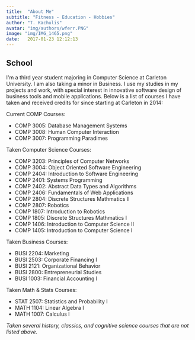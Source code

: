 ```yaml
---
title:  "About Me"
subtitle: "Fitness - Education - Hobbies"
author: "T. Kachulis"
avatar: "img/authors/wferr.PNG"
image: "img/IMG_1465.png"
date:   2017-01-23 12:12:13
---
```


**School**
-----------------
I'm a third year student majoring in Computer Science at Carleton University. I am also taking a minor in Business. I use my studies in my projects and work, with special interest in innovative software design of business tools and mobile applications. Below is a list of courses I have taken and received credits for since starting at Carleton in 2014:
 
Current COMP Courses:
 
* COMP 3005: Database Management Systems
* COMP 3008: Human Computer Interaction
* COMP 3007: Programming Paradimes

Taken Computer Science Courses:
 
* COMP 3203: Principles of Computer Networks
* COMP 3004: Object Oriented Software Engineering
* COMP 2404: Introduction to Software Engineering
* COMP 2401: Systems Programming 
* COMP 2402: Abstract Data Types and Algorithms
* COMP 2406: Fundamentals of Web Applications
* COMP 2804: Discrete Structures Mathmatics II
* COMP 2807: Robotics
* COMP 1807: Introduction to Robotics
* COMP 1805: Discrete Structures Mathmatics I
* COMP 1406: Introduction to Computer Science II
* COMP 1405: Introduction to Computer Science I

Taken Business Courses:

* BUSI 2204: Marketing
* BUSI 2503: Corporate Financing I
* BUSI 2121: Organizational Behavior
* BUSI 2800: Entrepreneurial Studies
* BUSI 1003: Financial Accounting I

Taken Math & Stats Courses:

* STAT 2507: Statistics and Probability I
* MATH 1104: Linear Algebra I
* MATH 1007: Calculus I

*Taken several history, classics, and cognitive science courses that are not listed above.*
